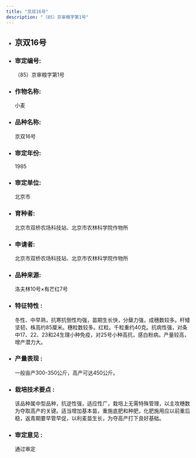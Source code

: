 ```yaml
---
title: "京双16号"
description: "（85）京审粮字第1号"
---
```

* ## 京双16号
* ###  审定编号:  
   （85）京审粮字第1号

*  ### 作物名称:  
   小麦

*   ###  品种名称: 
    京双16号

*   ### 审定年份: 
    1985

*   ### 审定单位:  
    北京市

*   ### 育种者:  
    北京市双桥农场科技站、北京市农林科学院作物所

*   ### 申请者:  
    北京市双桥农场科技站、北京市农林科学院作物所

*   ### 品种来源:  
    洛夫林10号×有芒红7号

*   ### 特征特性 : 
    冬性、中早熟，抗寒抗倒性均强，苗期生长快，分蘖力强，成穗数较多。杆矮坚韧，株高约85厘米。穗粒数较多。红粒。千粒重约40克。抗病性强，对条中17、22、23和24生理小种免疫，对25号小种高抗，感白粉病。产量较高，增产潜力大。

*   ### 产量表现 : 
    一般亩产300-350公斤，高产可达450公斤。

*   ### 栽培技术要点 : 
    该品种属中型品种，抗逆性强，适应性广，栽培上无需特殊管理，以主攻穗数为夺取高产的关键。适当增加基本苗，重施底肥和种肥，化肥施用应以前重后稳，返青期要早管早促，以利麦苗生长，为夺高产打下良好基础。

*   ### 审定意见 : 
    通过审定
